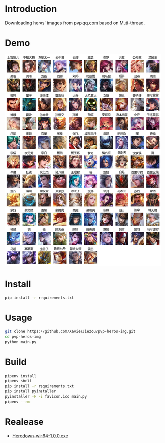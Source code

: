 # Introduction
Downloading heros' images from [pvp.qq.com](https://pvp.qq.com/) based on Muti-thread.
# Demo
![demo](demo.jpg)
# Install
```bash
pip install -r requirements.txt
```
# Usage
```bash
git clone https://github.com/XavierJiezou/pvp-heros-img.git
cd pvp-heros-img
python main.py
```
# Build
```bash
pipenv install
pipenv shell
pip install -r requirements.txt
pip install pyinstaller
pyinstaller -F -i favicon.ico main.py
pipenv --rm
```
# Realease
- [Herodown-win64-1.0.0.exe](https://github.com/XavierJiezou/python-crawl-learning/releases/download/1.0.0/Herodown-win64-1.0.0.exe)
